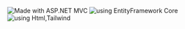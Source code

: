 ![Made with ASP.NET MVC](https://img.shields.io/badge/Made%20with-ASP.NET%20MVC-blue)
![using EntityFramework Core](https://img.shields.io/badge/Made%20with-ASP.NET%20MVC-green)
![using Html,Tailwind](https://img.shields.io/badge/Made%20with-ASP.NET%20MVC-orange)
